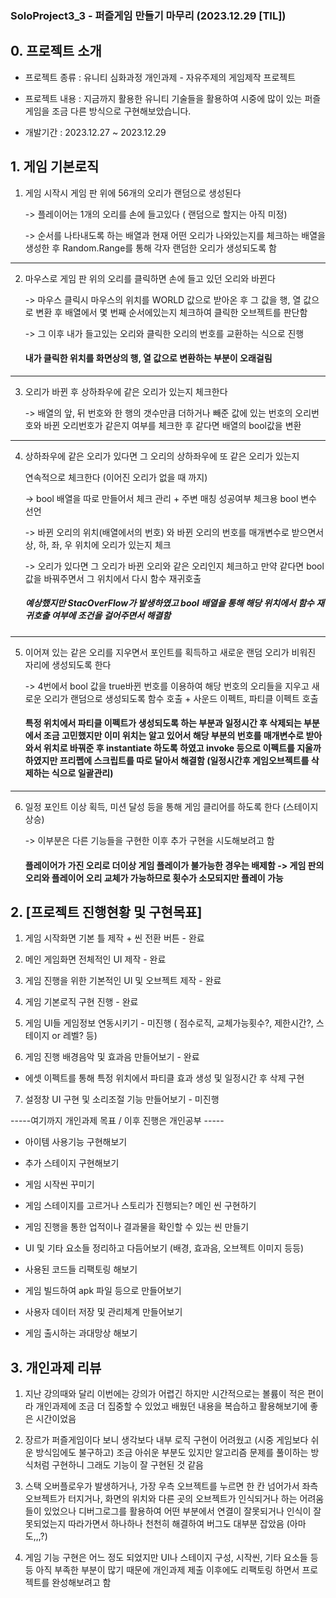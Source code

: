 ###    SoloProject3_3 - 퍼즐게임 만들기 마무리 (2023.12.29 [TIL])

## 0. 프로젝트 소개

- 프로젝트 종류 : 유니티 심화과정 개인과제 - 자유주제의 게임제작 프로젝트
    
- 프로젝트 내용 : 지금까지 활용한 유니티 기술들을 활용하여 시중에 많이 있는 퍼즐게임을 조금 다른 방식으로 구현해보았습니다.
    
- 개발기간 : 2023.12.27 ~ 2023.12.29
    

## [](https://www.blogger.com/blog/post/edit/3583706664799492072/7639330524037691356#)1. 게임 기본로직

1. 게임 시작시 게임 판 위에 56개의 오리가 랜덤으로 생성된다
    
    -> 플레이어는 1개의 오리를 손에 들고있다 ( 랜덤으로 할지는 아직 미정)
    
    -> 순서를 나타내도록 하는 배열과 현재 어떤 오리가 나와있는지를 체크하는 배열을 생성한 후 Random.Range를 통해 각자 랜덤한 오리가 생성되도록 함
    

---

2. 마우스로 게임 판 위의 오리를 클릭하면 손에 들고 있던 오리와 바뀐다
    
    -> 마우스 클릭시 마우스의 위치를 WORLD 값으로 받아온 후 그 값을 행, 열 값으로 변환 후 배열에서 몇 번째 순서에있는지 체크하여 클릭한 오브젝트를 판단함
    
    -> 그 이후 내가 들고있는 오리와 클릭한 오리의 번호를 교환하는 식으로 진행
    
    #### [](https://www.blogger.com/blog/post/edit/3583706664799492072/7639330524037691356#)내가 클릭한 위치를 화면상의 행, 열 값으로 변환하는 부분이 오래걸림
    

---

3. 오리가 바뀐 후 상하좌우에 같은 오리가 있는지 체크한다
    
    -> 배열의 앞, 뒤 번호와 한 행의 갯수만큼 더하거나 빼준 값에 있는 번호의 오리번호와 바뀐 오리번호가 같은지 여부를 체크한 후 같다면 배열의 bool값을 변환
    

---

4. 상하좌우에 같은 오리가 있다면 그 오리의 상하좌우에 또 같은 오리가 있는지
    
    연속적으로 체크한다 (이어진 오리가 없을 때 까지)
    
    -> bool 배열을 따로 만들어서 체크 관리 + 주변 매칭 성공여부 체크용 bool 변수 선언
    
    -> 바뀐 오리의 위치(배열에서의 번호) 와 바뀐 오리의 번호를 매개변수로 받으면서 상, 하, 좌, 우 위치에 오리가 있는지 체크
    
    -> 오리가 있다면 그 오리가 바뀐 오리와 같은 오리인지 체크하고 만약 같다면 bool 값을 바꿔주면서 그 위치에서 다시 함수 재귀호출
    
    ##### [](https://www.blogger.com/blog/post/edit/3583706664799492072/7639330524037691356#)예상했지만 StacOverFlow가 발생하였고 bool 배열을 통해 해당 위치에서 함수 재귀호출 여부에 조건을 걸어주면서 해결함
    

---

5. 이어져 있는 같은 오리를 지우면서 포인트를 획득하고 새로운 랜덤 오리가 비워진 자리에 생성되도록 한다
    
    -> 4번에서 bool 값을 true바뀐 번호를 이용하여 해당 번호의 오리들을 지우고 새로운 오리가 랜덤으로 생성되도록 함수 호출 + 사운드 이펙트, 파티클 이펙트 호출
    
    #### [](https://www.blogger.com/blog/post/edit/3583706664799492072/7639330524037691356#)특정 위치에서 파티클 이펙트가 생성되도록 하는 부분과 일정시간 후 삭제되는 부분에서 조금 고민했지만 이미 위치는 알고 있어서 해당 부분의 번호를 매개변수로 받아와서 위치로 바꿔준 후 instantiate 하도록 하였고 invoke 등으로 이펙트를 지울까 하였지만 프리펩에 스크립트를 따로 달아서 해결함 (일정시간후 게임오브젝트를 삭제하는 식으로 일괄관리)
    

---

6. 일정 포인트 이상 획득, 미션 달성 등을 통해 게임 클리어를 하도록 한다 (스테이지 상승)
    
    -> 이부분은 다른 기능들을 구현한 이후 추가 구현을 시도해보려고 함
    
    #### [](https://www.blogger.com/blog/post/edit/3583706664799492072/7639330524037691356#)플레이어가 가진 오리로 더이상 게임 플레이가 불가능한 경우는 배제함 -> 게임 판의 오리와 플레이어 오리 교체가 가능하므로 횟수가 소모되지만 플레이 가능
    

## [](https://www.blogger.com/blog/post/edit/3583706664799492072/7639330524037691356#)2. [프로젝트 진행현황 및 구현목표]

1. 게임 시작화면 기본 틀 제작 + 씬 전환 버튼 - 완료
    
2. 메인 게임화면 전체적인 UI 제작 - 완료
    
3. 게임 진행을 위한 기본적인 UI 및 오브젝트 제작 - 완료
    
4. 게임 기본로직 구현 진행 - 완료
    
5. 게임 UI들 게임정보 연동시키기 - 미진행 ( 점수로직, 교체가능횟수?, 제한시간?, 스테이지 or 레벨? 등)
    
6. 게임 진행 배경음악 및 효과음 만들어보기 - 완료
    

- 에셋 이펙트를 통해 특정 위치에서 파티클 효과 생성 및 일정시간 후 삭제 구현

7. 설정창 UI 구현 및 소리조절 기능 만들어보기 - 미진행

-----여기까지 개인과제 목표 / 이후 진행은 개인공부 -----

- 아이템 사용기능 구현해보기
    
- 추가 스테이지 구현해보기
    
- 게임 시작씬 꾸미기
    
- 게임 스테이지를 고르거나 스토리가 진행되는? 메인 씬 구현하기
    
- 게임 진행을 통한 업적이나 결과물을 확인할 수 있는 씬 만들기
    
- UI 및 기타 요소들 정리하고 다듬어보기 (배경, 효과음, 오브젝트 이미지 등등)
    
- 사용된 코드들 리팩토링 해보기
    
- 게임 빌드하여 apk 파일 등으로 만들어보기
    
- 사용자 데이터 저장 및 관리체계 만들어보기
    
- 게임 출시하는 과대망상 해보기
    

## [](https://www.blogger.com/blog/post/edit/3583706664799492072/7639330524037691356#)3. 개인과제 리뷰

1. 지난 강의때와 달리 이번에는 강의가 어렵긴 하지만 시간적으로는 볼륨이 적은 편이라 개인과제에 조금 더 집중할 수 있었고 배웠던 내용을 복습하고 활용해보기에 좋은 시간이었음
    
2. 장르가 퍼즐게임이다 보니 생각보다 내부 로직 구현이 어려웠고 (시중 게임보다 쉬운 방식임에도 불구하고) 조금 아쉬운 부분도 있지만 알고리즘 문제를 풀이하는 방식처럼 구현하니 그래도 기능이 잘 구현된 것 같음
    
3. 스택 오버플로우가 발생하거나, 가장 우측 오브젝트를 누르면 한 칸 넘어가서 좌측 오브젝트가 터지거나, 화면의 위치와 다른 곳의 오브젝트가 인식되거나 하는 어려움들이 있었으나 디버그로그를 활용하여 어떤 부분에서 연결이 잘못되거나 인식이 잘못되었는지 따라가면서 하나하나 천천히 해결하여 버그도 대부분 잡았음 (아마도,,,?)
    
4. 게임 기능 구현은 어느 정도 되었지만 UI나 스테이지 구성, 시작씬, 기타 요소들 등등 아직 부족한 부분이 많기 때문에 개인과제 제출 이후에도 리팩토링 하면서 프로젝트를 완성해보려고 함